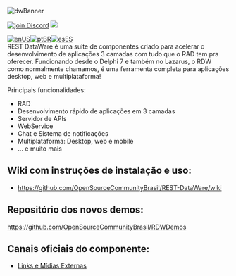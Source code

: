 ![dwBanner](https://user-images.githubusercontent.com/26689802/170095987-9dbc6fd3-a3a1-4514-9027-e0954b43a22a.png)

<a href="https://discord.gg/z8Wj7kQX"><img alt="join Discord" src="https://img.shields.io/discord/918891794597544056?color=blue&label=Discord&logo=discord&style=social"></a> <a href="https://t.me/restdatawareoficial"><img src="https://img.shields.io/badge/Telegram-join-blue?style=social&logo=telegram"> </a><br>

[![enUS](https://img.shields.io/badge/Translate%20To-enUS-blue)](./README_US.md)[![ptBR](https://img.shields.io/badge/Traduzir%20para-ptBR-blue)](./README.md)[![esES](https://img.shields.io/badge/Traducir%20a-esES-blue)](./README_ES.md)
<br>
REST DataWare é uma suite de componentes criado para acelerar o desenvolvimento de aplicações 3 camadas com tudo que o RAD tem pra oferecer.
Funcionando desde o Delphi 7 e também no Lazarus, o RDW como normalmente chamamos, é uma ferramenta completa para aplicações desktop, web e multiplataforma!

Principais funcionalidades:
* RAD
* Desenvolvimento rápido de aplicações em 3 camadas
* Servidor de APIs
* WebService
* Chat e Sistema de notificações
* Multiplataforma: Desktop, web e mobile
* ... e muito mais

## Wiki com instruções de instalação e uso:
* https://github.com/OpenSourceCommunityBrasil/REST-DataWare/wiki

## Repositório dos novos demos:
https://github.com/OpenSourceCommunityBrasil/RDWDemos

## Canais oficiais do componente:
* [Links e Mídias Externas](https://github.com/OpenSourceCommunityBrasil/REST-DataWare/wiki/Links-e-M%C3%ADdias-Externas)
